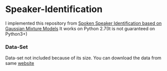 # Speaker-Identification
I implemented this repository from [Spoken Speaker Identification based on Gaussian Mixture Models](https://appliedmachinelearning.blog/2017/11/14/spoken-speaker-identification-based-on-gaussian-mixture-models-python-implementation/)
It works on Python 2.7(It is not guaranteed on Python3+)

### Data-Set
Data-set not included because of its size.
You can download the data from same [website](https://appliedmachinelearning.blog/2017/11/14/spoken-speaker-identification-based-on-gaussian-mixture-models-python-implementation/)

